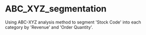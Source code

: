# ABC_XYZ_segmentation
Using ABC-XYZ analysis method to segment 'Stock Code' into each category by 'Revenue' and 'Order Quantity'.
